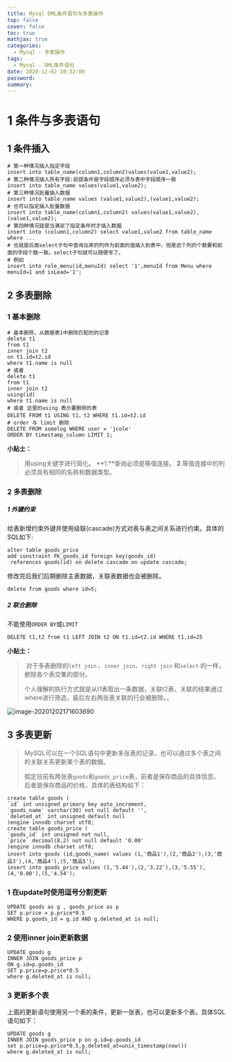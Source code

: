```yaml
---
title: Mysql DML条件语句与多表操作
top: false
cover: false
toc: true
mathjax: true
categories:
  - Mysql - 多表操作
tags:
  - Mysql - DML条件语句 
date: 2020-12-02 10:32:00
password:
summary:
---
```


# 1 条件与多表语句

## 1 条件插入

```mysql
# 第一种情况插入指定字段
insert into table_name(column1,column2)values(value1,value2);
# 第二种情况插入所有字段:前提条件是字段顺序必须与表中字段顺序一致
insert into table_name values(value1,value2);
# 第三种情况批量插入数据
insert into table_name values (value1,value2),(value1,value2);
# 也可以指定插入批量数据
insert into table_name(column1,column2) values(value1,value2),(value1,value2);
# 第四种情况就是当满足了指定条件时才插入数据
insert into (column1,column2) select value1,value2 from table_name where ...
# 也就是后面select子句中查询出来的列作为前面的值插入到表中，但是这个列的个数要和前面的字段个数一致。select子句就可以随便写了。
# 例如
insert into role_menu(id,menuId) select '1',menuId from Menu where menuId=1 and isLead='1';
```

## 2  多表删除

### 1 基本删除

```mysql
# 基本删除，从数据表1中删除匹配的的记录
delete t1 
from t1 
inner join t2 
on t1.id=t2.id 
where t1.name is null
# 或者
delete t1 
from t1 
inner join t2 
using(id)
where t1.name is null
# 或者 这里的using 表示要删除的表
DELETE FROM t1 USING t1，t2 WHERE t1.id=t2.id
# order 与 limit 删除
DELETE FROM somelog WHERE user = 'jcole'
ORDER BY timestamp_column LIMIT 1;
```

**小贴士：**

>  用using关键字进行简化。
>    	**1.**查询必须是等值连接。
>   	 **2**.等值连接中的列必须具有相同的名称和数据类型。

### 2 多表删除

##### 1 外键约束

给表新增约束外键并使用级联(cascade)方式对表与表之间关系进行约束。具体的SQL如下:

```mysql
alter table goods_price
add constraint FK_goods_id foreign key(goods_id)
 references goods(id) on delete cascade on update cascade;
```

修改完后我们后期删除主表数据，关联表数据也会被删除。

```mysql
delete from goods where id=5;
```



##### 2 联合删除

不能使用`ORDER BY`或`LIMIT`

```mysql
DELETE t1,t2 from t1 LEFT JOIN t2 ON t1.id=t2.id WHERE t1.id=25
```

**小贴士：**

> ​		对于多表删除的`left join` 、`inner join`、`right join` 和`select` 的一样，删除各个表交集的部分。
>
> ​		个人理解的执行方式就是从t1表取出一条数据，关联t2表，关联的结果通过where进行筛选，最后左右两张表关联的行会被删除。。

![image-20201202171603690](image-20201202171603690.png)

## 3 多表更新

> ​		MySQL可以在一个SQL语句中更新多张表的记录，也可以通过多个表之间的关联关系更新某个表的数据。
>
> ​		假定目前有两张表`goods`和`goods_price`表，前者是保存商品的具体信息，后者是保存商品的价格，具体的表结构如下：

```mysql
create table goods (
`id` int unsigned primary key auto_increment,
`goods_name` varchar(30) not null default '',
`deleted_at` int unsigned default null
)engine innodb charset utf8;
create table goods_price (
`goods_id` int unsigned not null,
`price` decimal(8,2) not null default '0.00'
)engine innodb charset utf8;
insert into goods (id,goods_name) values (1,'商品1'),(2,'商品2'),(3,'商品3'),(4,'商品4'),(5,'商品5');
insert into goods_price values (1,'5.44'),(2,'3.22'),(3,'5.55'),(4,'0.00'),(5,'4.54');
```

### 1 在update时使用逗号分割更新

```mysql
UPDATE goods as g , goods_price as p 
SET p.price = p.price*0.5 
WHERE p.goods_id = g.id AND g.deleted_at is null;
```

### 2 使用inner join更新数据

```mysql
UPDATE goods g 
INNER JOIN goods_price p 
ON g.id=p.goods_id 
SET p.price=p.price*0.5 
where g.deleted_at is null;
```

### 3 更新多个表

上面的更新语句使用另一个表的条件，更新一张表，也可以更新多个表。具体SQL语句如下：

```mysql
UPDATE goods g 
INNER JOIN goods_price p on g.id=p.goods_id 
set p.price=p.price*0.5,g.deleted_at=unix_timestamp(now())
where g.deleted_at is null;
```